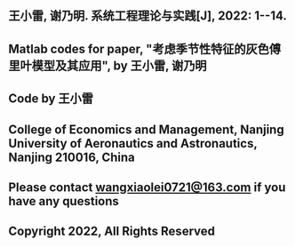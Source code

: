 ## 王小雷, 谢乃明. 系统工程理论与实践[J], 2022: 1--14.

## Matlab codes for paper, "考虑季节性特征的灰色傅里叶模型及其应用", by 王小雷, 谢乃明

## Code by 王小雷

## College of Economics and Management, Nanjing University of Aeronautics and Astronautics, Nanjing 210016, China

## Please contact wangxiaolei0721@163.com if you have any questions

## Copyright 2022, All Rights Reserved
